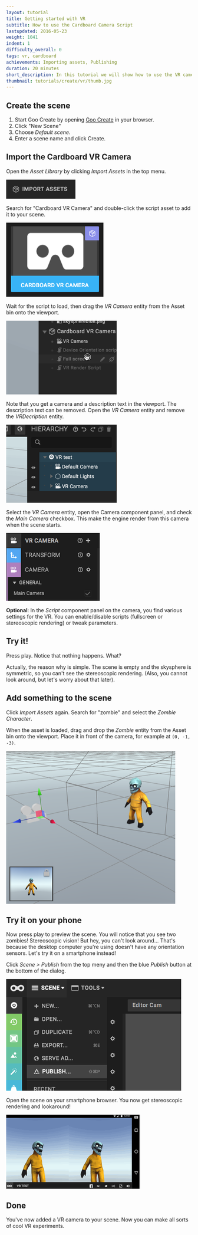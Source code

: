 ```yaml
---
layout: tutorial
title: Getting started with VR
subtitle: How to use the Cardboard Camera Script
lastupdated: 2016-05-23
weight: 1041
indent: 1
difficulty_overall: 0
tags: vr, cardboard
achievements: Importing assets, Publishing
duration: 20 minutes
short_description: In this tutorial we will show how to use the VR camera script from the asset library.
thumbnail: tutorials/create/vr/thumb.jpg
---
```


<div class="hidewhenincreate">

<h2>Create the scene</h2>

<ol>
<li>Start Goo Create by opening <a href="https://create.goocreate.com" target="_blank">Goo Create</a> in your browser.</li>
<li>Click "New Scene"</li>
<li>Choose <i>Default scene</i>.</li>
<li>Enter a scene name and click Create.</li>
</ol>

</div>

## Import the Cardboard VR Camera

Open the *Asset Library* by clicking *Import Assets* in the top menu.

![](import-assets-button.png)

Search for "Cardboard VR Camera" and double-click the script asset to add it to your scene.

![](cardboard-asset.png)

Wait for the script to load, then drag the *VR Camera* entity from the Asset bin onto the viewport.

![](drag-vr-camera.gif)

Note that you get a camera and a description text in the viewport. The description text can be removed. Open the *VR Camera* entity and remove the *VRDecription* entity.

![](delete-vr-description.gif)

Select the *VR Camera* entity, open the Camera component panel, and check the *Main Camera* checkbox. This make the engine render from this camera when the scene starts.

![](main-camera.png)

**Optional**: In the *Script* component panel on the camera, you find various settings for the VR. You can enable/disable scripts (fullscreen or stereoscopic rendering) or tweak parameters.


## Try it!

Press play. Notice that nothing happens. What?

Actually, the reason why is simple. The scene is empty and the skysphere is symmetric, so you can't see the stereoscopic rendering. (Also, you cannot look around, but let's worry about that later).


## Add something to the scene

Click *Import Assets* again. Search for "zombie" and select the *Zombie Character*.

When the asset is loaded, drag and drop the *Zombie* entity from the Asset bin onto the viewport. Place it in front of the camera, for example at `(0, -1, -3)`.

![](drag-vr-camera.png)


## Try it on your phone

Now press play to preview the scene. You will notice that you see two zombies! Stereoscopic vision! But hey, you can't look around... That's because the desktop computer you're using doesn't have any orientation sensors. Let's try it on a smartphone instead!

Click *Scene > Publish* from the top meny and then the blue *Publish* button at the bottom of the dialog.

![](publish.png)

Open the scene on your smartphone browser. You now get stereoscopic rendering and lookaround!

![](cardboard-script.gif)

## Done

You've now added a VR camera to your scene. Now you can make all sorts of cool VR experiments.